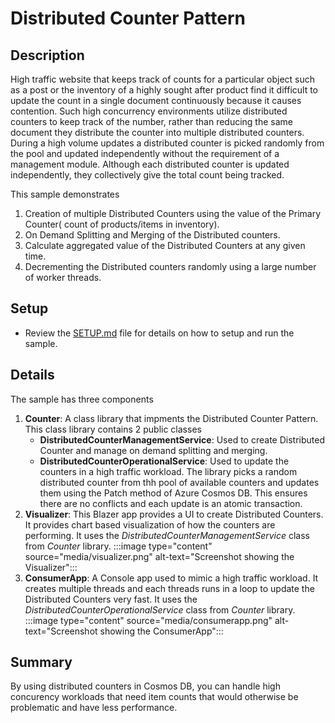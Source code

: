 # Distributed Counter Pattern

## Description

High traffic website that keeps track of counts for a particular object such as a post or the inventory of a highly sought after product find it difficult to update the count in a single document continuously because it causes contention. Such high concurrency environments utilize distributed counters to keep track of the number, rather than reducing the same document they distribute the counter into multiple distributed counters. During a high volume updates a distributed counter is picked randomly from the pool and updated independently without the requirement of a management module. Although each distributed counter is updated independently, they collectively give the total count being tracked.

This sample demonstrates

1. Creation of multiple Distributed Counters using the value of the Primary Counter( count of products/items in inventory).
2. On Demand Splitting and Merging of the Distributed counters.
3. Calculate aggregated value of the Distributed Counters at any given time.
4. Decrementing the Distributed counters randomly using a large number of worker threads.

## Setup

- Review the [SETUP.md](SETUP.md) file for details on how to setup and run the sample.

## Details

The sample has three components
1. **Counter**: A class library that impments the Distributed Counter Pattern. This class library contains 2 public classes
     - **DistributedCounterManagementService**: Used to create Distributed Counter and manage on demand splitting and merging.
     - **DistributedCounterOperationalService**: Used to update the counters in a high traffic workload. The library picks a random distributed counter from thh pool of available counters and updates them using the Patch method of Azure Cosmos DB. This ensures there are no conflicts and each update is an atomic transaction.
 1. **Visualizer**:  This  Blazer app provides a UI to create Distributed Counters. It provides chart based visualization of how the counters are performing. It uses the *DistributedCounterManagementService* class from *Counter* library.
 :::image type="content" source="media/visualizer.png" alt-text="Screenshot showing the Visualizer":::
 1. **ConsumerApp**: A Console app used to mimic a high traffic workload. It creates multiple threads and each threads runs in a loop to update the Distributed Counters very fast. It uses the *DistributedCounterOperationalService* class from *Counter* library. 
 :::image type="content" source="media/consumerapp.png" alt-text="Screenshot showing the ConsumerApp":::


## Summary

By using distributed counters in Cosmos DB, you can handle high concurency workloads that need item counts that would otherwise be problematic and have less performance.
